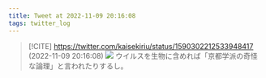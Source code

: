 ```yaml
---
title: Tweet at 2022-11-09 20:16:08
tags: twitter_log
---
```


> [!CITE] https://twitter.com/kaisekiriu/status/1590302212533948417 (2022-11-09 20:16:08)
> ![](https://twitter.com/kaisekiriu/status/1590302212533948417)
> ウイルスを生物に含めれば「京都学派の奇怪な論理」と言われたりするし。
